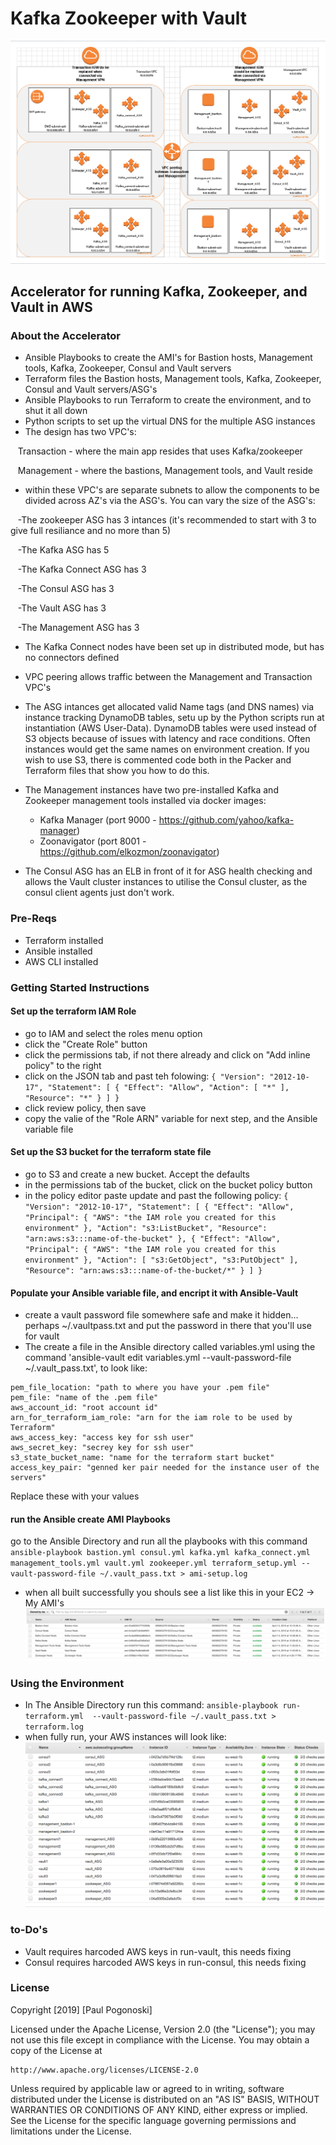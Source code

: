 # Kafka Zookeeper with Vault

![](design.png)

## Accelerator for running Kafka, Zookeeper, and Vault in AWS 
### About the Accelerator
- Ansible Playbooks to create the AMI's for Bastion hosts, Management tools, Kafka, Zookeeper, Consul and Vault servers
- Terraform files the Bastion hosts, Management tools, Kafka, Zookeeper, Consul and Vault servers/ASG's
- Ansible Playbooks to run Terraform to create the environment, and to shut it all down
- Python scripts to set up the virtual DNS for the multiple ASG instances
- The design has two VPC's:

&nbsp;&nbsp; Transaction - where the main app resides that uses Kafka/zookeeper

&nbsp;&nbsp; Management - where the bastions, Management tools, and Vault reside

- within these VPC's are separate subnets to allow the components to be divided across AZ's
via the ASG's. You can vary the size of the ASG's: 

&nbsp;&nbsp; -The zookeeper ASG has 3 intances (it's recommended to start with 3 to give full resiliance and no more than 5) 

&nbsp;&nbsp; -The Kafka ASG has 5

&nbsp;&nbsp; -The Kafka Connect ASG has 3

&nbsp;&nbsp; -The Consul ASG has 3

&nbsp;&nbsp; -The Vault ASG has 3

&nbsp;&nbsp; -The Management ASG has 3

- The Kafka Connect nodes have been set up in distributed mode, but has no connectors defined

- VPC peering allows traffic between the Management and Transaction VPC's

- The ASG intances get allocated valid Name tags (and DNS names) via instance tracking 
DynamoDB tables, setu up by the Python scripts run at instantiation (AWS User-Data). DynamoDB tables were used instead of S3 objects because of issues with 
latency and race conditions. Often instances would get the same names on environment 
creation. If you wish to use S3, there is commented code both in the Packer and Terraform files that 
show you how to do this.

- The Management instances have two pre-installed Kafka and Zookeeper management tools 
installed via docker images: 
    - Kafka Manager (port 9000 - https://github.com/yahoo/kafka-manager)
    - Zoonavigator (port 8001 - https://github.com/elkozmon/zoonavigator)
    
- The Consul ASG has an ELB in front of it for ASG health checking and allows the Vault cluster 
instances to utilise the Consul cluster, as the consul client agents just don't work.



### Pre-Reqs
- Terraform installed
- Ansible installed
- AWS CLI installed

### Getting Started Instructions
#### Set up the terraform IAM Role
- go to IAM and select the roles menu option
- click the "Create Role" button
- click the permissions tab, if not there already and click on "Add inline policy" to the right
- click on the JSON tab and past teh folowing:
`{
     "Version": "2012-10-17",
     "Statement": [
         {
             "Effect": "Allow",
             "Action": [
                 "*"
             ],
             "Resource": "*"
         }
     ]
 }`
- click review policy, then save
- copy the valie of the "Role ARN" variable for next step, and the Ansible variable file
#### Set up the S3 bucket for the terraform state file
- go to S3 and create a new bucket. Accept the defaults
- in the permissions tab of the bucket, click on the bucket policy button
- in the policy editor paste update and past the following policy:
`{
     "Version": "2012-10-17",
     "Statement": [
         {
             "Effect": "Allow",
             "Principal": {
                 "AWS": "the IAM role you created for this environment"
             },
             "Action": "s3:ListBucket",
             "Resource": "arn:aws:s3:::name-of-the-bucket"
         },
         {
             "Effect": "Allow",
             "Principal": {
                 "AWS": "the IAM role you created for this environment"
             },
             "Action": [
                 "s3:GetObject",
                 "s3:PutObject"
             ],
             "Resource": "arn:aws:s3:::name-of-the-bucket/*"
         }
     ]
 }`

#### Populate your Ansible variable file, and encript it with Ansible-Vault
- create a vault password file somewhere safe and make it hidden... perhaps ~/.vaultpass.txt and put the password in there that you'll use for vault
- The create a file in the Ansible directory called variables.yml using the command 'ansible-vault edit variables.yml --vault-password-file ~/.vault_pass.txt', to look like:
```
pem_file_location: "path to where you have your .pem file"
pem_file: "name of the .pem file"
aws_account_id: "root account id"
arn_for_terraform_iam_role: "arn for the iam role to be used by Terraform"
aws_access_key: "access key for ssh user"
aws_secret_key: "secrey key for ssh user"
s3_state_bucket_name: "name for the terraform start bucket"
access_key_pair: "genned ker pair needed for the instance user of the servers"

```
Replace these with your values

#### run the Ansible create AMI Playbooks
go to the Ansible Directory and run all the playbooks with this command
    `ansible-playbook bastion.yml consul.yml kafka.yml kafka_connect.yml management_tools.yml vault.yml zookeeper.yml terraform_setup.yml --vault-password-file ~/.vault_pass.txt > ami-setup.log`
    
- when all built successfully you shouls see a list like this in your EC2 -> My AMI's
![](AMIs-list.png)    

### Using the Environment
- In The Ansible Directory run this command:
    `ansible-playbook run-terraform.yml  --vault-password-file ~/.vault_pass.txt > terraform.log`
- when fully run, your AWS instances will look like:
![](aws-instances.png)

### to-Do's
- Vault requires harcoded AWS keys in run-vault, this needs fixing
- Consul requires harcoded AWS keys in run-consul, this needs fixing

### License
Copyright [2019] [Paul Pogonoski]

Licensed under the Apache License, Version 2.0 (the "License");
you may not use this file except in compliance with the License.
You may obtain a copy of the License at

    http://www.apache.org/licenses/LICENSE-2.0

Unless required by applicable law or agreed to in writing, software
distributed under the License is distributed on an "AS IS" BASIS,
WITHOUT WARRANTIES OR CONDITIONS OF ANY KIND, either express or implied.
See the License for the specific language governing permissions and
limitations under the License.
